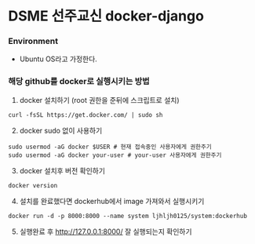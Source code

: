# DSME 선주교신 docker-django

### Environment 
- Ubuntu OS라고 가정한다.

### 해당 github를 docker로 실행시키는 방법
1. docker 설치하기 (root 권한을 준뒤에 스크립트로 설치)
```
curl -fsSL https://get.docker.com/ | sudo sh
```
2. docker sudo 없이 사용하기
```
sudo usermod -aG docker $USER # 현재 접속중인 사용자에게 권한주기
sudo usermod -aG docker your-user # your-user 사용자에게 권한주기
```
3. docker 설치후 버전 확인하기
```
docker version
```
4. 설치를 완료했다면 dockerhub에서 image 가져와서 실행시키기
```
docker run -d -p 8000:8000 --name system ljhljh0125/system:dockerhub
```
5. 실행완료 후 http://127.0.0.1:8000/ 잘 실행되는지 확인하기 

